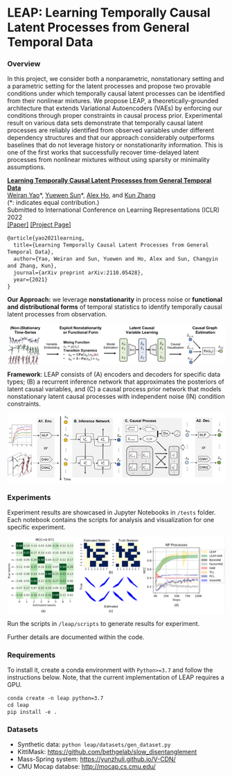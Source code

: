 # LEAP: Learning Temporally Causal Latent Processes from General Temporal Data

### Overview
In this project, we consider both a nonparametric, nonstationary setting and a parametric setting for the latent processes and propose two provable conditions under which temporally causal latent processes can be identified from their nonlinear mixtures. We propose LEAP, a theoretically-grounded architecture that extends Variational Autoencoders (VAEs) by enforcing our conditions through proper constraints in causal process prior. Experimental result on various data sets demonstrate that temporally causal latent processes are reliably identified from observed variables under different dependency structures and that our approach considerably outperforms baselines that do not leverage history or nonstationarity information. This is one of the first works that successfully recover time-delayed latent processes from nonlinear mixtures without using sparsity or minimality assumptions. 

**[Learning Temporally Causal Latent Processes from General Temporal Data](https://arxiv.org/abs/2110.05428)**
<br />
[Weiran Yao](https://weirayao.github.io/)\*,
[Yuewen Sun](https://scholar.google.com/citations?user=LboR1toAAAAJ&hl=en)\*,
[Alex Ho](https://github.com/alexander-j-ho), and
[Kun Zhang](https://www.andrew.cmu.edu/user/kunz1/)
<br />
(\*: indicates equal contribution.)
<br />
Submitted to International Conference on Learning Representations (ICLR) 2022
<br />
[[Paper]](https://arxiv.org/abs/2110.05428)
[[Project Page]](https://weirayao.github.io/)

```
@article{yao2021learning,
  title={Learning Temporally Causal Latent Processes from General Temporal Data},
  author={Yao, Weiran and Sun, Yuewen and Ho, Alex and Sun, Changyin and Zhang, Kun},
  journal={arXiv preprint arXiv:2110.05428},
  year={2021}
}
```


**Our Approach:** we leverage **nonstationarity** in process noise or **functional and distributional forms** of temporal statistics to identify temporally causal latent processes from observation.
<p align="center">
  <img align="middle" src="https://github.com/weirayao/leap/blob/main/imgs/motivation.jpg" alt="relational inference" width="800"/>
</p>

<!-- *In addition to structure, our approach allows inferring Granger-causal effect signs*:
<p align="center">
  <img align="middle" src="https://github.com/i6092467/GVAR/blob/master/images/scheme_panel_2.png" alt="interpretable relational inference" width="5000"/>
</p>
 -->
**Framework**: LEAP consists of (A) encoders and decoders for specific data types; (B) a recurrent inference network that approximates the posteriors of latent causal variables, and (C) a causal process prior network that models nonstationary latent causal processes with independent noise (IN) condition constraints.
<p align="center">
  <img align="middle" src="https://github.com/weirayao/leap/blob/main/imgs/overall.jpg" width="700"/>
</p>

### Experiments
Experiment results are showcased in Jupyter Notebooks in `/tests` folder. Each notebook contains the scripts for analysis and visualization for one specific experiment.

<p align="center">
  <img align="middle" src="https://github.com/weirayao/leap/blob/main/imgs/np_syn.png" width="600"/>
</p>

Run the scripts in `/leap/scripts` to generate results for experiment.

Further details are documented within the code.

### Requirements
To install it, create a conda environment with `Python>=3.7` and follow the instructions below. Note, that the current implementation of LEAP requires a GPU.
```
conda create -n leap python=3.7
cd leap
pip install -e .
```

### Datasets

- Synthetic data: `python leap/datasets/gen_dataset.py `
- KittiMask: https://github.com/bethgelab/slow_disentanglement
- Mass-Spring system: https://yunzhuli.github.io/V-CDN/
- CMU Mocap databse: http://mocap.cs.cmu.edu/
